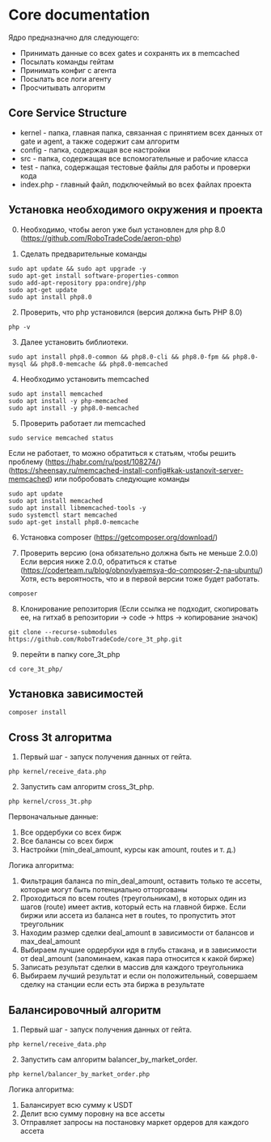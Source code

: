 # Core documentation
Ядро предназначно для следующего:
- Принимать данные со всех gates и сохранять их в memcached
- Посылать команды гейтам
- Принимать конфиг с агента
- Посылать все логи агенту
- Просчитывать алгоритм

## Core Service Structure
- kernel - папка, главная папка, связанная с принятием всех данных от gate и agent, а также содержит сам алгоритм
- config - папка, содержащая все настройки
- src - папка, содержащая все вспомогательные и рабочие класса
- test - папка, содержащая тестовые файлы для работы и проверки кода
- index.php - главный файл, подключеймый во всех файлах проекта

## Установка необходимого окружения и проекта
0. Необходимо, чтобы aeron уже был установлен для php 8.0
(https://github.com/RoboTradeCode/aeron-php)


1. Сделать предварительные команды
```shell
sudo apt update && sudo apt upgrade -y
sudo apt-get install software-properties-common
sudo add-apt-repository ppa:ondrej/php
sudo apt-get update
sudo apt install php8.0
```

2. Проверить, что php установился (версия должна быть PHP 8.0)
```shell
php -v
```

3. Далее установить библиотеки.
```shell
sudo apt install php8.0-common && php8.0-cli && php8.0-fpm && php8.0-mysql && php8.0-memcache && php8.0-memcached
```

4. Необходимо установить memcached
```shell
sudo apt install memcached
sudo apt install -y php-memcached
sudo apt install -y php8.0-memcached
```

5. Проверить работает ли memcached 
```shell
sudo service memcached status
```
Если не работает, то можно обратиться к статьям, чтобы решить проблему
(https://habr.com/ru/post/108274/)
(https://sheensay.ru/memcached-install-config#kak-ustanovit-server-memcached)
или побробовать следующие команды
```shell
sudo apt update
sudo apt install memcached
sudo apt install libmemcached-tools -y
sudo systemctl start memcached
sudo apt-get install php8.0-memcache
```

6. Установка composer (https://getcomposer.org/download/)

7. Проверить версию (она обязательно должна быть не меньше 2.0.0)
Если версия ниже 2.0.0, обратиться к статье (https://coderteam.ru/blog/obnovlyaemsya-do-composer-2-na-ubuntu/)
Хотя, есть вероятность, что и в первой версии тоже будет работать.
```shell
composer
```

8. Клонирование репозитория (Если ссылка не подходит, скопировать ее, на гитхаб в репозитории -> code -> https -> копирование значок)
```shell
git clone --recurse-submodules https://github.com/RoboTradeCode/core_3t_php.git
```

9. перейти в папку core_3t_php
```shell
cd core_3t_php/
```

## Установка зависимостей
```shell
composer install
```

## Cross 3t алгоритма
1. Первый шаг - запуск получения данных от гейта.
```shell
php kernel/receive_data.php
```

2. Запустить сам алгоритм cross_3t_php.
```shell
php kernel/cross_3t.php
```

Первоначальные данные:
1) Все ордербуки со всех бирж
2) Все балансы со всех бирж
3) Настройки (min_deal_amount, курсы как amount, routes и т. д.)

Логика алгоритма:
1) Фильтрация баланса по min_deal_amount, оставить только те ассеты, которые могут быть потенциально отторгованы
2) Проходиться по всем routes (треугольникам), в которых один из шагов (route) имеет актив, который есть на главной бирже. Если биржи или ассета из баланса нет в routes, то пропустить этот треугольник
3) Находим размер сделки deal_amount в зависимости от балансов и max_deal_amount
4) Выбираем лучшие ордербуки идя в глубь стакана, и в зависимости от deal_amount (запоминаем, какая пара относится к какой бирже)
5) Записать результат сделки в массив для каждого треугольника
6) Выбираем лучший результат и если он положительный, совершаем сделку на станции если есть эта биржа в результате

## Балансировочный алгоритм
1. Первый шаг - запуск получения данных от гейта.
```shell
php kernel/receive_data.php
```

2. Запустить сам алгоритм balancer_by_market_order.
```shell
php kernel/balancer_by_market_order.php
```

Логика алгоритма:
1) Балансирует всю сумму к USDT
2) Делит всю сумму поровну на все ассеты
3) Отправляет запросы на постановку маркет ордеров для каждого ассета
